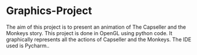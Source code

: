 # Graphics-Project
The aim of this project is to present an animation of The Capseller and the Monkeys story. This project is done in OpenGL using python code. It graphically represents all the actions of Capseller and the Monkeys. The IDE used is Pycharm..
